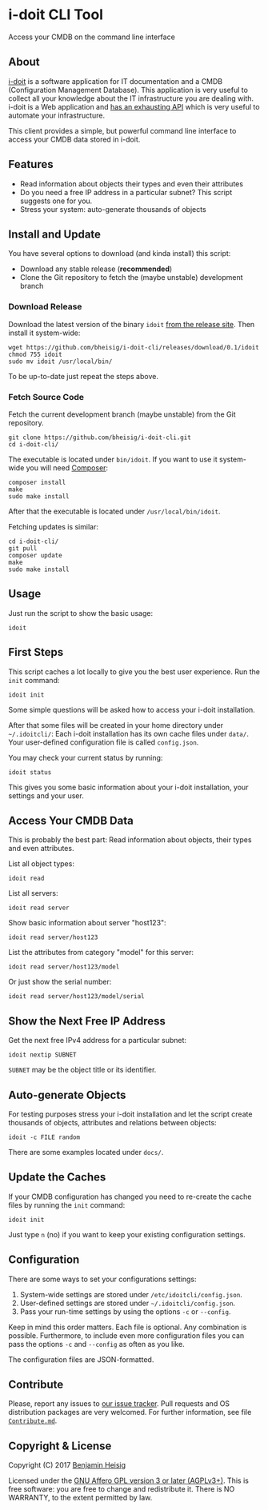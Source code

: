 #   i-doit CLI Tool

Access your CMDB on the command line interface


##  About

[i-doit](https://i-doit.com) is a software application for IT documentation and a CMDB (Configuration Management Database). This application is very useful to collect all your knowledge about the IT infrastructure you are dealing with. i-doit is a Web application and [has an exhausting API](https://kb.i-doit.com/pages/viewpage.action?pageId=37355644) which is very useful to automate your infrastructure.

This client provides a simple, but powerful command line interface to access your CMDB data stored in i-doit.


##  Features

*   Read information about objects their types and even their attributes
*   Do you need a free IP address in a particular subnet? This script suggests one for you.
*   Stress your system: auto-generate thousands of objects


##  Install and Update

You have several options to download (and kinda install) this script:

*   Download any stable release (**recommended**)
*   Clone the Git repository to fetch the (maybe unstable) development branch


### Download Release

Download the latest version of the binary `idoit` [from the release site](https://github.com/bheisig/i-doit-cli/releases). Then install it system-wide:

~~~ {.bash}
wget https://github.com/bheisig/i-doit-cli/releases/download/0.1/idoit
chmod 755 idoit
sudo mv idoit /usr/local/bin/
~~~

To be up-to-date just repeat the steps above.


### Fetch Source Code

Fetch the current development branch (maybe unstable) from the Git repository.

~~~ {.bash}
git clone https://github.com/bheisig/i-doit-cli.git
cd i-doit-cli/
~~~

The executable is located under `bin/idoit`. If you want to use it system-wide you will need [Composer](https://getcomposer.org/):

~~~ {.bash}
composer install
make
sudo make install
~~~

After that the executable is located under `/usr/local/bin/idoit`.

Fetching updates is similar:

~~~ {.bash}
cd i-doit-cli/
git pull
composer update
make
sudo make install
~~~


##  Usage

Just run the script to show the basic usage:

~~~ {.bash}
idoit
~~~


##  First Steps

This script caches a lot locally to give you the best user experience. Run the `init` command:

~~~ {.bash}
idoit init
~~~

Some simple questions will be asked how to access your i-doit installation.

After that some files will be created in your home directory under `~/.idoitcli/`: Each i-doit installation has its own cache files under `data/`. Your user-defined configuration file is called `config.json`.

You may check your current status by running:

~~~ {.bash}
idoit status
~~~

This gives you some basic information about your i-doit installation, your settings and your user.


##  Access Your CMDB Data

This is probably the best part: Read information about objects, their types and even attributes.

List all object types:

~~~ {.bash}
idoit read
~~~

List all servers:

~~~ {.bash}
idoit read server
~~~

Show basic information about server "host123":

~~~ {.bash}
idoit read server/host123
~~~

List the attributes from category "model" for this server:

~~~ {.bash}
idoit read server/host123/model
~~~

Or just show the serial number:

~~~ {.bash}
idoit read server/host123/model/serial
~~~


##  Show the Next Free IP Address

Get the next free IPv4 address for a particular subnet:

~~~ {.bash}
idoit nextip SUBNET
~~~

`SUBNET` may be the object title or its identifier.


##  Auto-generate Objects

For testing purposes stress your i-doit installation and let the script create thousands of objects, attributes and relations between objects:

~~~ {.bash}
idoit -c FILE random
~~~

There are some examples located under `docs/`.


##  Update the Caches

If your CMDB configuration has changed you need to re-create the cache files by running the `init` command:

~~~ {.bash}
idoit init
~~~

Just type `n` (no) if you want to keep your existing configuration settings.


##  Configuration

There are some ways to set your configurations settings:

1.  System-wide settings are stored under `/etc/idoitcli/config.json`.
2.  User-defined settings are stored under `~/.idoitcli/config.json`.
3.  Pass your run-time settings by using the options `-c` or `--config`.

Keep in mind this order matters. Each file is optional. Any combination is possible. Furthermore, to include even more configuration files you can pass the options `-c` and `--config` as often as you like.

The configuration files are JSON-formatted.


##  Contribute

Please, report any issues to [our issue tracker](https://github.com/bheisig/i-doit-cli/issues). Pull requests and OS distribution packages are very welcomed. For further information, see file [`Contribute.md`](Contribute.md).


##  Copyright & License

Copyright (C) 2017 [Benjamin Heisig](https://benjamin.heisig.name/)

Licensed under the [GNU Affero GPL version 3 or later (AGPLv3+)](https://gnu.org/licenses/agpl.html). This is free software: you are free to change and redistribute it. There is NO WARRANTY, to the extent permitted by law.
